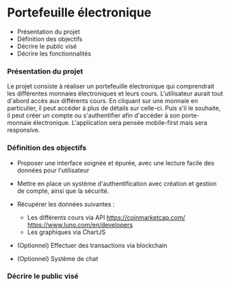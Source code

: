 # Portefeuille électronique

* Présentation du projet
* Définition des objectifs
* Décrire le public visé
* Décrire les fonctionnalités

### Présentation du projet

Le projet consiste à réaliser un portefeuille électronique qui comprendrait les différentes monnaies électroniques et leurs cours. L'utilisateur aurait tout d'abord accès aux différents cours. En cliquant sur une monnaie en particulier, il peut accéder à plus de détails sur celle-ci. Puis s'il le souhaite, il peut créer un compte ou s'authentifier afin d'accéder à son porte-monnaie électronique.
L'application sera pensée mobile-first mais sera responsive.

### Définition des objectifs

* Proposer une interface soignée et épurée, avec une lecture facile des données pour l'utilisateur
* Mettre en place un système d'authentification avec création et gestion de compte, ainsi que la sécurité.
* Récupérer les données suivantes :
    * Les différents cours via API https://coinmarketcap.com/ https://www.luno.com/en/developers
    * Les graphiques via ChartJS

* (Optionnel) Effectuer des transactions via blockchain
* (Optionnel) Système de chat


### Décrire le public visé

